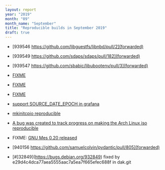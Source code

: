 ```yaml
---
layout: report
year: "2019"
month: "09"
month_name: "September"
title: "Reproducible builds in September 2019"
draft: true
---
```


* [939546 https://github.com/libguestfs/libnbd/pull/2](forwarded)

* [939549 https://github.com/sdaps/sdaps/pull/182](forwarded)

* [939547 https://github.com/sbabic/libubootenv/pull/3](forwarded)

* [FIXME](https://www.redhat.com/archives/libguestfs/2019-September/msg00037.html)

* [FIXME](https://github.com/redhotpenguin/perl-Archive-Zip/issues/26#issuecomment-529170764)

* [FIXME](https://github.com/systemd/systemd/pull/13482)

* [support SOURCE_DATE_EPOCH in grafana](https://github.com/grafana/grafana/pull/18953)

* [mkinitcpio reproducible](https://github.com/archlinux/mkinitcpio/pull/1/files)

* [A bug was created to track progress on making the Arch Linux iso reproducible](https://bugs.archlinux.org/task/63683?project=6)

* FIXME: [GNU Mes 0.20 released](https://lists.reproducible-builds.org/pipermail/rb-general/2019-September/001649.html)

* [940156 https://github.com/samuelcolvin/pydantic/pull/805](forwarded)

* [#]32849](https://bugs.debian.org/932849) fixed by e29d4c4dca77aea5555aac7a5ea7f665efec688f in dak.git
